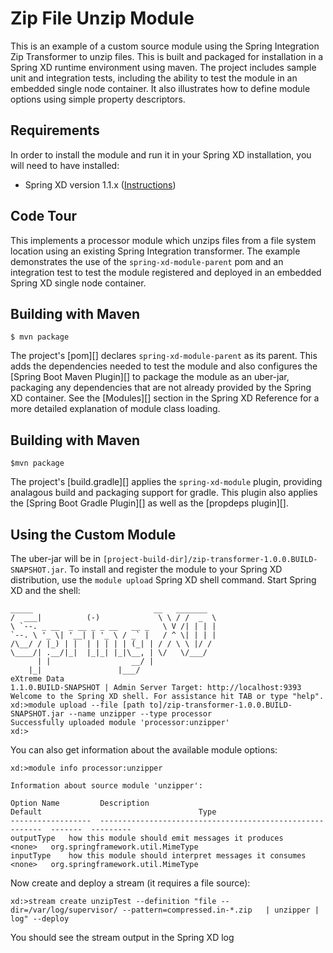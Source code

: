 Zip File Unzip Module
=============================

This is an example of a custom source module using the Spring Integration Zip Transformer to unzip files. This is built and packaged for installation in a Spring XD runtime environment using maven. The project includes sample unit and integration tests, including the ability to test the module in an embedded single node container. It also illustrates how to define module options using simple property descriptors.

## Requirements

In order to install the module and run it in your Spring XD installation, you will need to have installed:

* Spring XD version 1.1.x ([Instructions](http://docs.spring.io/spring-xd/docs/current/reference/html/#getting-started))

## Code Tour

This implements a processor module which unzips files from a file system location using an existing Spring Integration transformer. The example demonstrates the use of the `spring-xd-module-parent` pom and an integration test to test the module registered and deployed in an embedded Spring XD single node container.

## Building with Maven

	$ mvn package

The project's [pom][] declares `spring-xd-module-parent` as its parent. This adds the dependencies needed to test the module and also configures the [Spring Boot Maven Plugin][] to package the module as an uber-jar, packaging any dependencies that are not already provided by the Spring XD container. See the [Modules][] section in the Spring XD Reference for a more detailed explanation of module class loading.

## Building with Maven

	$mvn package

The project's [build.gradle][] applies the `spring-xd-module` plugin, providing analagous build and packaging support for gradle. This plugin also applies the [Spring Boot Gradle Plugin][] as well as the [propdeps plugin][]. 

## Using the Custom Module

The uber-jar will be in `[project-build-dir]/zip-transformer-1.0.0.BUILD-SNAPSHOT.jar`. To install and register the module to your Spring XD distribution, use the `module upload` Spring XD shell command. Start Spring XD and the shell:


	_____                           __   _______
	/  ___|          (-)             \ \ / /  _  \
	\ `--. _ __  _ __ _ _ __   __ _   \ V /| | | |
 	`--. \ '_ \| '__| | '_ \ / _` |   / ^ \| | | |
	/\__/ / |_) | |  | | | | | (_| | / / \ \ |/ /
	\____/| .__/|_|  |_|_| |_|\__, | \/   \/___/
    	  | |                  __/ |
      	|_|                 |___/
	eXtreme Data
	1.1.0.BUILD-SNAPSHOT | Admin Server Target: http://localhost:9393
	Welcome to the Spring XD shell. For assistance hit TAB or type "help".
	xd:>module upload --file [path to]/zip-transformer-1.0.0.BUILD-SNAPSHOT.jar --name unzipper --type processor
	Successfully uploaded module 'processor:unzipper'
	xd:>


You can also get information about the available module options:

	xd:>module info processor:unzipper

	Information about source module 'unzipper':

  	Option Name         Description                                                Default                                   Type
  	------------------  ---------------------------------------------------------  -------  ---------
  	outputType   how this module should emit messages it produces       <none>   org.springframework.util.MimeType
  	inputType    how this module should interpret messages it consumes  <none>   org.springframework.util.MimeType


Now create and deploy a stream (it requires a file source):

	xd:>stream create unzipTest --definition "file --dir=/var/log/supervisor/ --pattern=compressed.in-*.zip   | unzipper | log" --deploy


You should see the stream output in the Spring XD log 



